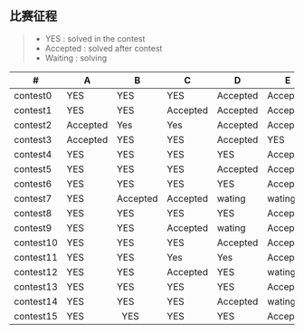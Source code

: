 ## 比赛征程
> * YES : solved in the contest
> * Accepted : solved after contest
> * Waiting : solving


  \# |  A  |  B  |  C  |  D  |  E  |  F  |  G  
---|---|---|---|---|---|---|---
|contest0|YES|  YES     | YES | Accepted | Accepted| X|X
| contest1 | YES   |   YES   | Accepted|Accepted|Accepted|X|X
| contest2 | Accepted   |  Yes   | Yes |Accepted|Accepted|X|X
| contest3 | Accepted  |   YES | YES|Accepted|YES|X|X
| contest4 | YES   |   YES   | YES|YES|Accepted|X|X
| contest5 | YES   |   YES   | YES|Accepted|Accepted|X|X
| contest6 | YES   |   YES   | YES|YES|Accepted|wating|X
| contest7 | YES   |   Accepted   | Accepted|wating|wating|X|X
| contest8 | YES   |   YES   | YES|YES|Accepted|Accepted|Accepted
| contest9 | YES   |   YES   | Accepted|wating|Accepted|X|X
| contest10 | YES   |   YES   | YES|Accepted|Accepted|X|X
| contest11 | YES   |   YES   | Yes|Yes|Accepted|X|X
| contest12 | YES   |   YES   | Accepted|YES|wating|Accepted|Accepted
| contest13| YES   |   YES   | YES|YES|Accepted|Acceptecd|wating
| contest14 | YES   |   YES   | YES|Accepted|wating|X|X
| contest15 | YES   |   YES   | YES|YES|Accepted|X|X

